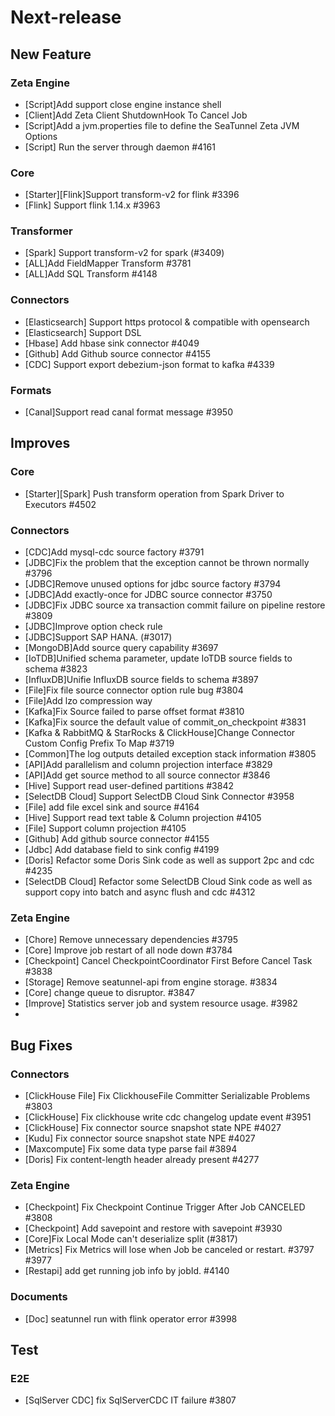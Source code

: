 # Next-release

## New Feature
### Zeta Engine
- [Script]Add support close engine instance shell
- [Client]Add Zeta Client ShutdownHook To Cancel Job
- [Script]Add a jvm.properties file to define the SeaTunnel Zeta JVM Options
- [Script] Run the server through daemon #4161
### Core
- [Starter][Flink]Support transform-v2 for flink #3396
- [Flink] Support flink 1.14.x #3963
### Transformer
- [Spark] Support transform-v2 for spark (#3409)
- [ALL]Add FieldMapper Transform #3781
- [ALL]Add SQL Transform #4148 
### Connectors
- [Elasticsearch] Support https protocol & compatible with opensearch
- [Elasticsearch] Support DSL
- [Hbase] Add hbase sink connector #4049
- [Github] Add Github source connector #4155
- [CDC] Support export debezium-json format to kafka #4339
### Formats
- [Canal]Support read canal format message #3950

## Improves
### Core
- [Starter][Spark] Push transform operation from Spark Driver to Executors #4502
### Connectors
- [CDC]Add mysql-cdc source factory #3791
- [JDBC]Fix the problem that the exception cannot be thrown normally #3796
- [JDBC]Remove unused options for jdbc source factory #3794
- [JDBC]Add exactly-once for JDBC source connector #3750
- [JDBC]Fix JDBC source xa transaction commit failure on pipeline restore #3809
- [JDBC]Improve option check rule
- [JDBC]Support SAP HANA. (#3017)
- [MongoDB]Add source query capability #3697
- [IoTDB]Unified schema parameter, update IoTDB source fields to schema #3823
- [InfluxDB]Unifie InfluxDB source fields to schema #3897
- [File]Fix file source connector option rule bug #3804
- [File]Add lzo compression way
- [Kafka]Fix Source failed to parse offset format #3810
- [Kafka]Fix source the default value of commit_on_checkpoint #3831
- [Kafka & RabbitMQ & StarRocks & ClickHouse]Change Connector Custom Config Prefix To Map #3719
- [Common]The log outputs detailed exception stack information #3805
- [API]Add parallelism and column projection interface #3829
- [API]Add get source method to all source connector #3846
- [Hive] Support read user-defined partitions #3842
- [SelectDB Cloud] Support SelectDB Cloud Sink Connector #3958
- [File] add file excel sink and source #4164
- [Hive] Support read text table & Column projection #4105
- [File] Support column projection #4105
- [Github] Add github source connector #4155
- [Jdbc] Add database field to sink config #4199
- [Doris] Refactor some Doris Sink code as well as support 2pc and cdc #4235
- [SelectDB Cloud] Refactor some SelectDB Cloud Sink code as well as support copy into batch and async flush and cdc #4312
### Zeta Engine
- [Chore] Remove unnecessary dependencies #3795
- [Core] Improve job restart of all node down #3784
- [Checkpoint] Cancel CheckpointCoordinator First Before Cancel Task #3838
- [Storage] Remove seatunnel-api from engine storage. #3834
- [Core] change queue to disruptor. #3847
- [Improve] Statistics server job and system resource usage. #3982
- 
## Bug Fixes
### Connectors
- [ClickHouse File] Fix ClickhouseFile Committer Serializable Problems #3803
- [ClickHouse] Fix clickhouse write cdc changelog update event #3951
- [ClickHouse] Fix connector source snapshot state NPE #4027
- [Kudu] Fix connector source snapshot state NPE #4027
- [Maxcompute] Fix some data type parse fail #3894
- [Doris] Fix content-length header already present #4277

### Zeta Engine
- [Checkpoint] Fix Checkpoint Continue Trigger After Job CANCELED #3808
- [Checkpoint] Add savepoint and restore with savepoint #3930
- [Core]Fix Local Mode can't deserialize split (#3817)
- [Metrics] Fix Metrics will lose when Job be canceled or restart. #3797 #3977
- [Restapi] add get running job info by jobId. #4140

### Documents
- [Doc] seatunnel run with flink operator error #3998

## Test
### E2E
- [SqlServer CDC] fix SqlServerCDC IT failure #3807

